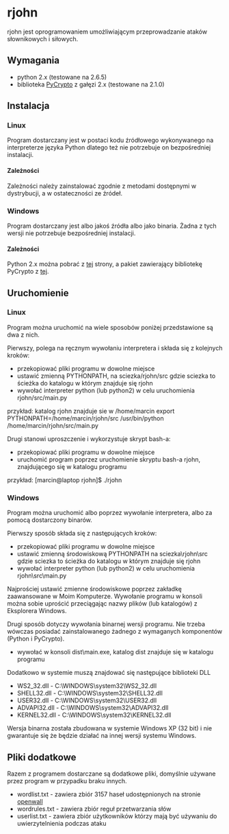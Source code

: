 # rjohn

rjohn jest oprogramowaniem umożliwiającym przeprowadzanie ataków słownikowych i siłowych.

## Wymagania

* python 2.x (testowane na 2.6.5)
* biblioteka [PyCrypto][1] z gałęzi 2.x (testowane na 2.1.0)

[1]:http://www.dlitz.net/software/pycrypto/

## Instalacja

### Linux

Program dostarczany jest w postaci kodu źródłowego wykonywanego na interpreterze języka Python dlatego też nie potrzebuje on bezpośredniej instalacji.

#### Zależności

Zależności należy zainstalować zgodnie z metodami dostępnymi w dystrybucji, a w ostateczności ze źródeł.

### Windows

Program dostarczany jest albo jakoś źródła albo jako binaria. Żadna z tych wersji nie potrzebuje bezpośredniej instalacji.

#### Zależności

Python 2.x można pobrać z [tej][2] strony, a pakiet zawierający bibliotekę PyCrypto z [tej][3].

[2]:http://www.python.org/download/
[3]:http://www.voidspace.org.uk/python/modules.shtml

## Uruchomienie

### Linux

Program można uruchomić na wiele sposobów poniżej przedstawione są dwa z nich.

Pierwszy, polega na ręcznym wywołaniu interpretera i składa się z kolejnych kroków:

* przekopiować pliki programu w dowolne miejsce
* ustawić zmienną PYTHONPATH, na sciezka/rjohn/src gdzie sciezka to ścieżka do katalogu w którym znajduje się rjohn
* wywołać interpreter python (lub python2) w celu uruchomienia rjohn/src/main.py

przykład:
	katalog rjohn znajduje sie w /home/marcin
	export PYTHONPATH=/home/marcin/rjohn/src
	/usr/bin/python /home/marcin/rjohn/src/main.py
	
Drugi stanowi uproszczenie i wykorzystuje skrypt bash-a:

* przekopiować pliki programu w dowolne miejsce
* uruchomić program poprzez uruchomienie skryptu bash-a rjohn, znajdującego się w katalogu programu

przykład:
	[marcin@laptop rjohn]$ ./rjohn
	
### Windows

Program można uruchomić albo poprzez wywołanie interpretera, albo za pomocą dostarczony binarów.

Pierwszy sposób składa się z następujących kroków:

* przekopiować pliki programu w dowolne miejsce
* ustawić zmienną środowiskową PYTHONPATH na sciezka\rjohn\src gdzie sciezka to ścieżka do katalogu w którym znajduje się rjohn
* wywołać interpreter python (lub python2) w celu uruchomienia rjohn\src\main.py

Najprościej ustawić zmienne środowiskowe poprzez zakładkę zaawansowane w Moim Komputerze.
Wywołanie programu w konsoli można sobie uprościć przeciągając nazwy plików (lub katalogów) z Eksplorera Windows.

Drugi sposób dotyczy wywołania binarnej wersji programu. Nie trzeba wówczas posiadać zainstalowanego żadnego z wymaganych komponentów (Python i PyCrypto).

* wywołać w konsoli dist\main.exe, katalog dist znajduje się w katalogu programu

Dodatkowo w systemie muszą znajdować się następujące biblioteki DLL

* WS2_32.dll - C:\WINDOWS\system32\WS2_32.dll
* SHELL32.dll - C:\WINDOWS\system32\SHELL32.dll
* USER32.dll - C:\WINDOWS\system32\USER32.dll
* ADVAPI32.dll - C:\WINDOWS\system32\ADVAPI32.dll
* KERNEL32.dll - C:\WINDOWS\system32\KERNEL32.dll 

Wersja binarna została zbudowana w systemie Windows XP (32 bit) i nie gwarantuje się że będzie działać na innej wersji systemu Windows.

## Pliki dodatkowe

Razem z programem dostarczane są dodatkowe pliki, domyślnie używane przez program w przypadku braku innych.

* wordlist.txt - zawiera zbiór 3157 haseł udostępnionych na stronie [openwall][4]
* wordrules.txt - zawiera zbiór reguł przetwarzania słów
* userlist.txt - zawiera zbiór użytkowników którzy mają być używaniu do uwierzytelnienia podczas ataku

[4]:http://www.openwall.com/wordlists/
